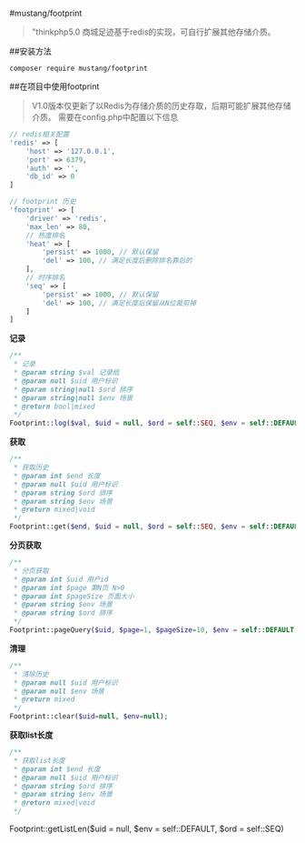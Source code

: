 #mustang/footprint
>"thinkphp5.0 商城足迹基于redis的实现，可自行扩展其他存储介质。

##安装方法
```
composer require mustang/footprint
```

##在项目中使用footprint
>V1.0版本仅更新了以Redis为存储介质的历史存取，后期可能扩展其他存储介质。 
>需要在config.php中配置以下信息


```php
// redis相关配置
'redis' => [
    'host' => '127.0.0.1',
    'port' => 6379,
    'auth' => '',
    'db_id' => 0
]

// footprint 历史
'footprint' => [
    'driver' => 'redis',
    'max_len' => 80,
    // 热度排名
    'heat' => [
        'persist' => 1000, // 默认保留
        'del' => 100, // 满足长度后删除排名靠后的
    ],
    // 时序排名
    'seq' => [
        'persist' => 1000, // 默认保留
        'del' => 100, // 满足长度后保留从N位裁剪掉
    ]
]

```

**记录**

```php
/**
 * 记录
 * @param string $val 记录纸
 * @param null $uid 用户标识
 * @param string|null $ord 排序
 * @param string|null $env 场景
 * @return bool|mixed
 */
Footprint::log($val, $uid = null, $ord = self::SEQ, $env = self::DEFAULT);
```

**获取**

```php
/**
 * 获取历史
 * @param int $end 长度
 * @param null $uid 用户标识
 * @param string $ord 排序
 * @param string $env 场景
 * @return mixed|void
 */
Footprint::get($end, $uid = null, $ord = self::SEQ, $env = self::DEFAULT);
```

**分页获取**

```php
/**
 * 分页获取
 * @param int $uid 用户id
 * @param int $page 第N页 N>0
 * @param int $pageSize 页面大小
 * @param string $env 场景
 * @param string $ord 排序
 */
Footprint::pageQuery($uid, $page=1, $pageSize=10, $env = self::DEFAULT, $ord = self::SEQ);
```

**清理**

```php
/**
 * 清除历史
 * @param null $uid 用户标识
 * @param null $env 场景
 * @return mixed
 */
Footprint::clear($uid=null, $env=null);
```

**获取list长度**

```php
/**
 * 获取list长度
 * @param int $end 长度
 * @param null $uid 用户标识
 * @param string $ord 排序
 * @param string $env 场景
 * @return mixed|void
 */
 ```
Footprint::getListLen($uid = null, $env = self::DEFAULT, $ord = self::SEQ)
